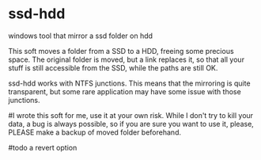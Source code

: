 # ssd-hdd
windows tool that mirror a ssd folder on hdd

This soft moves a folder from a SSD to a HDD, freeing some precious space.
The original folder is moved, but a link replaces it, so that all your stuff is still accessible from the SSD, while the paths are still OK.

ssd-hdd works with NTFS junctions. This means that the mirroring is quite transparent, but some rare application may have some issue with those junctions.

#I wrote this soft for me, use it at your own risk.
While I don't try to kill your data, a bug is always possible, so if you are sure you want to use it, please, PLEASE make a backup of moved folder beforehand.

#todo
a revert option